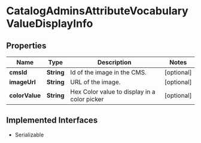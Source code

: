 

# CatalogAdminsAttributeVocabularyValueDisplayInfo


## Properties

| Name | Type | Description | Notes |
|------------ | ------------- | ------------- | -------------|
|**cmsId** | **String** | Id of the image in the CMS. |  [optional] |
|**imageUrl** | **String** | URL of the image. |  [optional] |
|**colorValue** | **String** | Hex Color value to display in a color picker |  [optional] |


## Implemented Interfaces

* Serializable


